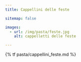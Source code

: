 ```yaml
---
title: Cappellini delle feste

sitemap: false

images:
  - url: /img/pasta/feste.jpg
    alt: cappelletti delle feste

---
```


{% tf pasta/cappellini_feste.md %}